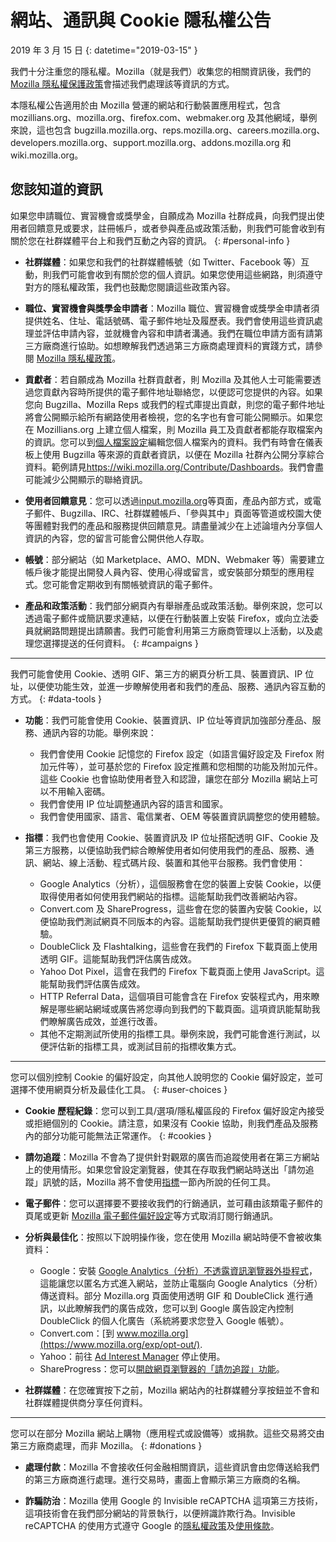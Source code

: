 # 網站、通訊與 Cookie 隱私權公告

2019 年 3 月 15 日
{: datetime="2019-03-15" }

我們十分注重您的隱私權。Mozilla（就是我們）收集您的相關資訊後，我們的 [Mozilla 隱私權保護政策](https://www.mozilla.org/privacy/)會描述我們處理該等資訊的方式。

本隱私權公告適用於由 Mozilla 營運的網站和行動裝置應用程式，包含 mozillians.org、mozilla.org、firefox.com、webmaker.org 及其他網域，舉例來說，這也包含 bugzilla.mozilla.org、reps.mozilla.org、careers.mozilla.org、developers.mozilla.org、support.mozilla.org、addons.mozilla.org 和 wiki.mozilla.org。

## 您該知道的資訊

如果您申請職位、實習機會或獎學金，自願成為 Mozilla 社群成員，向我們提出使用者回饋意見或要求，註冊帳戶，或者參與產品或政策活動，則我們可能會收到有關於您在社群媒體平台上和我們互動之內容的資訊。 
{: #personal-info }

* **社群媒體**：如果您和我們的社群媒體帳號（如 Twitter、Facebook 等）互動，則我們可能會收到有關於您的個人資訊。如果您使用這些網路，則須遵守對方的隱私權政策，我們也鼓勵您閱讀這些政策內容。

* **職位、實習機會與獎學金申請者**：Mozilla 職位、實習機會或獎學金申請者須提供姓名、住址、電話號碼、電子郵件地址及履歷表。我們會使用這些資訊處理並評估申請內容，並就機會內容和申請者溝通。我們在職位申請方面有請第三方廠商進行協助。如想瞭解我們透過第三方廠商處理資料的實踐方式，請參閱 [Mozilla 隱私權政策](https://www.mozilla.org/privacy/)。

* **貢獻者**：若自願成為 Mozilla 社群貢獻者，則 Mozilla 及其他人士可能需要透過您貢獻內容時所提供的電子郵件地址聯絡您，以便認可您提供的內容。如果您向 Bugzilla、Mozilla Reps 或我們的程式庫提出貢獻，則您的電子郵件地址將會公開顯示給所有網路使用者檢視，您的名字也有會可能公開顯示。如果您在 Mozillians.org 上建立個人檔案，則 Mozilla 員工及貢獻者都能存取檔案內的資訊。您可以到[個人檔案設定](https://mozillians.org/user/edit)編輯您個人檔案內的資料。我們有時會在儀表板上使用 Bugzilla 等來源的貢獻者資訊，以便在 Mozilla 社群內公開分享綜合資料。範例請見<https://wiki.mozilla.org/Contribute/Dashboards>。我們會盡可能減少公開顯示的聯絡資訊。

* **使用者回饋意見**：您可以透過[input.mozilla.org](https://input.mozilla.org/)等頁面，產品內部方式，或電子郵件、Bugzilla、IRC、社群媒體帳戶、「參與其中」頁面等管道或校園大使等團體對我們的產品和服務提供回饋意見。請盡量減少在上述論壇內分享個人資訊的內容，您的留言可能會公開供他人存取。

* **帳號**：部分網站（如 Marketplace、AMO、MDN、Webmaker 等）需要建立帳戶後才能提出開發人員內容、使用心得或留言，或安裝部分類型的應用程式。您可能會定期收到有關帳號資訊的電子郵件。 

* **產品和政策活動**：我們部分網頁內有舉辦產品或政策活動。舉例來說，您可以透過電子郵件或簡訊要求連結，以便在行動裝置上安裝 Firefox，或向立法委員就網路問題提出請願書。我們可能會利用第三方廠商管理以上活動，以及處理您選擇提送的任何資料。
{: #campaigns }

---------------------------------------

我們可能會使用 Cookie、透明 GIF、第三方的網頁分析工具、裝置資訊、IP 位址，以便使功能生效，並進一步瞭解使用者和我們的產品、服務、通訊內容互動的方式。
{: #data-tools }

* **功能**：我們可能會使用 Cookie、裝置資訊、IP 位址等資訊加強部分產品、服務、通訊內容的功能。舉例來說：
    * 我們會使用 Cookie 記憶您的 Firefox 設定（如語言偏好設定及 Firefox 附加元件等），並可基於您的 Firefox 設定推薦和您相關的功能及附加元件。這些 Cookie 也會協助使用者登入和認證，讓您在部分 Mozilla 網站上可以不用輸入密碼。
    * 我們會使用 IP 位址調整通訊內容的語言和國家。
    * 我們會使用國家、語言、電信業者、OEM 等裝置資訊調整您的使用體驗。

* **指標**：我們也會使用 Cookie、裝置資訊及 IP 位址搭配透明 GIF、Cookie 及第三方服務，以便協助我們綜合瞭解使用者如何使用我們的產品、服務、通訊、網站、線上活動、程式碼片段、裝置和其他平台服務。我們會使用：
    * Google Analytics（分析），這個服務會在您的裝置上安裝 Cookie，以便取得使用者如何使用我們網站的指標。這能幫助我們改善網站內容。
    * Convert.com 及 ShareProgress，這些會在您的裝置內安裝 Cookie，以便協助我們測試網頁不同版本的內容。這能幫助我們提供更優質的網頁體驗。
    * DoubleClick 及 Flashtalking，這些會在我們的 Firefox 下載頁面上使用透明 GIF。這能幫助我們評估廣告成效。
    * Yahoo Dot Pixel，這會在我們的 Firefox 下載頁面上使用 JavaScript。這能幫助我們評估廣告成效。 
    * HTTP Referral Data，這個項目可能會含在 Firefox 安裝程式內，用來瞭解是哪些網站網域或廣告將您導向到我們的下載頁面。這項資訊能幫助我們瞭解廣告成效，並進行改善。
    * 其他不定期測試所使用的指標工具。舉例來說，我們可能會進行測試，以便評估新的指標工具，或測試目前的指標收集方式。

---------------------------------------

您可以個別控制 Cookie 的偏好設定，向其他人說明您的 Cookie 偏好設定，並可選擇不使用網頁分析及最佳化工具。 
{: #user-choices }

* **Cookie 歷程紀錄**：您可以到工具/選項/隱私權區段的 Firefox 偏好設定內接受或拒絕個別的 Cookie。請注意，如果沒有 Cookie 協助，則我們產品及服務內的部分功能可能無法正常運作。
{: #cookies }

* **請勿追蹤**：Mozilla 不會為了提供針對觀眾的廣告而追蹤使用者在第三方網站上的使用情形。如果您曾設定瀏覽器，使其在存取我們網站時送出「請勿追蹤」訊號的話，Mozilla 將不會使用[指標](#data-tools)一節內所說的任何工具。

* **電子郵件**：您可以選擇要不要接收我們的行銷通訊，並可藉由該類電子郵件的頁尾或更新 [Mozilla  電子郵件偏好設定](https://www.mozilla.org/newsletter/recovery/)等方式取消訂閱行銷通訊。

* **分析與最佳化**：按照以下說明操作後，您在使用 Mozilla 網站時便不會被收集資料：
    *  Google：安裝 [Google Analytics（分析）不透露資訊瀏覽器外掛程式](https://tools.google.com/dlpage/gaoptout)，這能讓您以匿名方式進入網站，並防止電腦向 Google Analytics（分析）傳送資料。部分 Mozilla.org 頁面使用透明 GIF 和 DoubleClick 進行通訊，以此瞭解我們的廣告成效，您可以到 Google 廣告設定內控制 DoubleClick 的個人化廣告（系統將要求您登入 Google 帳號）。
    *  Convert.com：[到 www.mozilla.org](https://www.mozilla.org/exp/opt-out/).
    *  Yahoo：前往 [Ad Interest Manager](https://aim.yahoo.com/aim/us/en/optout/) 停止使用。
    *  ShareProgress：您可以[開啟網頁瀏覽器的「請勿追蹤」功能](https://support.mozilla.org/kb/how-do-i-turn-do-not-track-feature)。

* **社群媒體**：在您確實按下之前，Mozilla 網站內的社群媒體分享按鈕並不會和社群媒體提供商分享任何資料。

---------------------------------------

您可以在部分 Mozilla 網站上購物（應用程式或設備等）或捐款。這些交易將交由第三方廠商處理，而非 Mozilla。 
{: #donations }

* **處理付款**：Mozilla 不會接收任何金融相關資訊，這些資訊會由您傳送給我們的第三方廠商進行處理。進行交易時，畫面上會顯示第三方廠商的名稱。

* **詐騙防治**：Mozilla 使用 Google 的 Invisible reCAPTCHA 這項第三方技術，這項技術會在我們部分網站的背景執行，以便辨識詐欺行為。Invisible reCAPTCHA 的使用方式遵守 Google 的[隱私權政策](https://www.google.com/intl/en/policies/privacy/)及[使用條款](https://www.google.com/intl/en/policies/terms/)。
